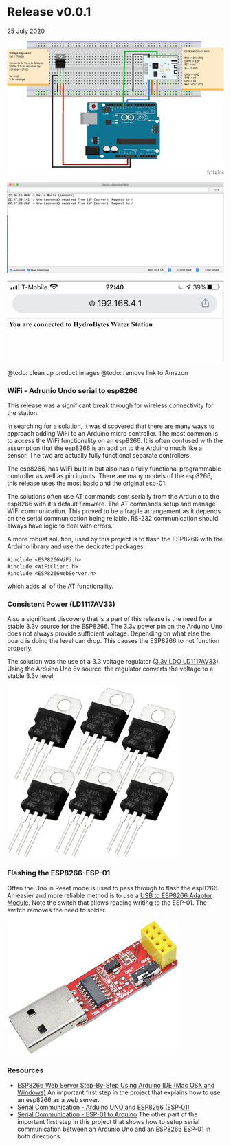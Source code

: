 # Release v0.0.1
25 July 2020

![HydroBytes v0-0-2-schematic](https://raw.githubusercontent.com/deezone/HydroBytes-waterManagement/master/resources/sketch-v0-0-1-900.jpg)

![SerialTerminal](https://raw.githubusercontent.com/deezone/HydroBytes-waterManagement/master/resources/serialTerminal-00-00-01.png)

![MobileClientRootRequest](https://raw.githubusercontent.com/deezone/HydroBytes-waterManagement/master/resources/mobileRootRequest.png)

@todo: clean up product images
@todo: remove link to Amazon

### WiFi - Adrunio Undo serial to esp8266

This release was a significant break through for wireless connectivity for the station.

In searching for a solution, it was discovered that there are many ways to approach adding WiFi to an Arduino micro controller. The most common is to access the WiFi functionality on an esp8266. It is often confused with the assumption that the esp8266 is an add on to the Arduino much like a sensor. The two are actually fully functional separate controllers. 

The esp8266, has WiFi built in but also has a fully functional programmable controller as well as pin in/outs. There are many models of the esp8266, this release uses the most basic and the original esp-01.

The solutions often use AT commands sent serially from the Ardunio to the esp8266 with it's default firmware. The AT commands setup and manage WiFi communication. This proved to be a fragile arrangement as it depends on the serial communication being reliable. RS-232 communication should always have logic to deal with errors.

A more robust solution, used by this project is to flash the ESP8266 with the Arduino library and use the dedicated packages:
```
#include <ESP8266WiFi.h>
#include <WiFiClient.h>
#include <ESP8266WebServer.h>
```
which adds all of the AT functionality.

### Consistent Power (LD1117AV33)

Also a significant discovery that is a part of this release is the need for a stable 3.3v source for the ESP8266. The 3.3v power pin on the Arduino Uno does not always provide sufficient voltage. Depending on what else the board is doing the level can drop. This causes the ESP8266 to not function properly.

The solution was the use of a 3.3 voltage regulator ([3.3v LDO LD1117AV33](https://www.amazon.com/10PCS-LD1117V33-LD1117-LD1117AV33-TO220/dp/B07L87F878)). Using the Arduino Uno 5v source, the regulator converts the voltage to a stable 3.3v level.

![LD1117V33](https://raw.githubusercontent.com/deezone/HydroBytes-waterManagement/master/resources/LD1117V33.jpg)

### Flashing the ESP8266-ESP-01

Often the Uno in Reset mode is used to pass through to flash the esp8266. An easier and more reliable method is to use a [USB to ESP8266 Adaptor Module](https://www.amazon.com/Wireless-ESP8266-Adapter-ESP-01S-Transceiver/dp/B07NWD1TQM). Note the switch that allows reading writing to the ESP-01. The switch removes the need to solder.

![USB to ESP8266 Adaptor Module](https://raw.githubusercontent.com/deezone/HydroBytes-waterManagement/master/resources/USBtoESP8266AdapterModule.jpg)

### Resources
- [ESP8266 Web Server Step-By-Step Using Arduino IDE (Mac OSX and Windows)](https://www.youtube.com/watch?v=m2fEXhl70OY)
An important first step in the project that explains how to use an esp8266 as a web server.
- [Serial Communication - Arduino UNO and ESP8266 (ESP-01)](https://www.youtube.com/watch?v=ji71cHaGW8w)
- [Serial Communication - ESP-01 to Arduino](https://www.youtube.com/watch?v=iRmfnfAZRe4)
The other part of the important first step in this project that shows how to setup serial communication between an Ardunio Uno and an ESP8266 ESP-01 in both directions.
